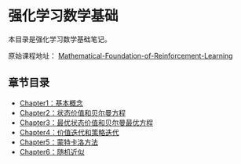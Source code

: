 # 强化学习数学基础

本目录是强化学习数学基础笔记。 

原始课程地址： [Mathematical-Foundation-of-Reinforcement-Learning](https://github.com/MathFoundationRL/Book-Mathematical-Foundation-of-Reinforcement-Learning)

## 章节目录

- [Chapter1：基本概念](./Chapter1/README.md)
- [Chapter2：状态价值和贝尔曼方程](./Chapter2/README.md)
- [Chapter3：最优状态价值和贝尔曼最优方程](./Chapter3/RAEDME.md)
- [Chapter4：价值迭代和策略迭代](./Chapter4/README.md)
- [Chapter5：蒙特卡洛方法](./Chapter5/README.md)
- [Chapter6：随机近似](./Chapter6/README.md)
